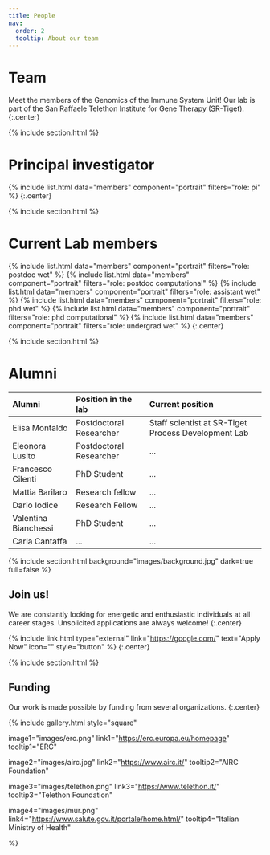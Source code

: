 ```yaml
---
title: People
nav:
  order: 2
  tooltip: About our team
---
```


# <i class="fas fa-users"></i>Team

Meet the members of the Genomics of the Immune System Unit! 
Our lab is part of the San Raffaele Telethon Institute for Gene Therapy (SR-Tiget).
{:.center}

{% include section.html %}

# Principal investigator
{%
  include list.html
  data="members"
  component="portrait"
  filters="role: pi"
%}
{:.center}


{% include section.html %}
# Current Lab members
{%
  include list.html
  data="members"
  component="portrait"
  filters="role: postdoc wet"
%}
{%
  include list.html
  data="members"
  component="portrait"
  filters="role: postdoc computational"
%}
{%
  include list.html
  data="members"
  component="portrait"
  filters="role: assistant wet"
%}
{%
  include list.html
  data="members"
  component="portrait"
  filters="role: phd wet"
%}
{%
  include list.html
  data="members"
  component="portrait"
  filters="role: phd computational"
%}
{%
  include list.html
  data="members"
  component="portrait"
  filters="role: undergrad wet"
%}
{:.center}

{% include section.html %}

# Alumni

| Alumni | Position in the lab | Current position |
| :------------- |:-------------| :-----------|
| Elisa Montaldo    | Postdoctoral Researcher  | Staff scientist at SR-Tiget Process Development Lab |
| Eleonora Lusito    | Postdoctoral Researcher | ... |
| Francesco Cilenti	   | PhD Student | ... |
| Mattia Barilaro | Research fellow | ... |
| Dario Iodice | Research Fellow | ... |
| Valentina Bianchessi | PhD Student | ... |
| Carla Cantaffa | ... | ... |

{% include section.html 
   background="images/background.jpg"
   dark=true
   full=false
 %}

## Join us!

We are constantly looking for energetic and enthusiastic individuals at all career stages.
Unsolicited applications are always welcome!
{:.center}

{% include link.html type="external" link="https://google.com/" text="Apply Now" icon="" style="button" %}
{:.center}

{% include section.html %}

## Funding

Our work is made possible by funding from several organizations.
{:.center}

{%
  include gallery.html
  style="square"

  image1="images/erc.png"
  link1="https://erc.europa.eu/homepage"
  tooltip1="ERC"

  image2="images/airc.jpg"
  link2="https://www.airc.it/"
  tooltip2="AIRC Foundation"

  image3="images/telethon.png"
  link3="https://www.telethon.it/"
  tooltip3="Telethon Foundation"

  image4="images/mur.png"
  link4="https://www.salute.gov.it/portale/home.html/"
  tooltip4="Italian Ministry of Health"

%}
